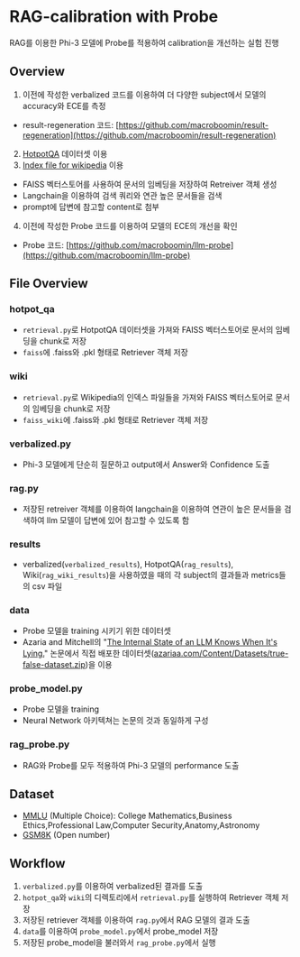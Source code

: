 RAG-calibration with Probe
=============
RAG를 이용한 Phi-3 모델에 Probe를 적용하여 calibration을 개선하는 실험 진행 

## Overview
1) 이전에 작성한 verbalized 코드를 이용하여 더 다양한 subject에서 모델의 accuracy와 ECE를 측정
+ result-regeneration 코드: [https://github.com/macroboomin/result-regeneration](https://github.com/macroboomin/result-regeneration)

2) [HotpotQA](https://huggingface.co/datasets/hotpotqa/hotpot_qa) 데이터셋 이용
3) [Index file for wikipedia](https://myscale-datasets.s3.ap-southeast-1.amazonaws.com/RQA/IVFSQ_IP.index) 이용
- FAISS 벡터스토어를 사용하여 문서의 임베딩을 저장하여 Retreiver 객체 생성
- Langchain을 이용하여 검색 쿼리와 연관 높은 문서들을 검색
- prompt에 답변에 참고할 content로 첨부

4) 이전에 작성한 Probe 코드를 이용하여 모델의 ECE의 개선을 확인
+ Probe 코드: [https://github.com/macroboomin/llm-probe](https://github.com/macroboomin/llm-probe)

## File Overview
### hotpot_qa
- `retrieval.py`로 HotpotQA 데이터셋을 가져와 FAISS 벡터스토어로 문서의 임베딩을 chunk로 저장
- `faiss`에 .faiss와 .pkl 형태로 Retriever 객체 저장

### wiki
- `retrieval.py`로 Wikipedia의 인덱스 파일들을 가져와 FAISS 벡터스토어로 문서의 임베딩을 chunk로 저장
- `faiss_wiki`에 .faiss와 .pkl 형태로 Retriever 객체 저장

### verbalized.py
- Phi-3 모델에게 단순히 질문하고 output에서 Answer와 Confidence 도출

### rag.py
- 저장된 retreiver 객체를 이용하여 langchain을 이용하여 연관이 높은 문서들을 검색하여 llm 모델이 답변에 있어 참고할 수 있도록 함

### results
- verbalized(`verbalized_results`), HotpotQA(`rag_results`), Wiki(`rag_wiki_results`)을 사용하였을 때의 각 subject의 결과들과 metrics들의 csv 파일

### data
- Probe 모델을 training 시키기 위한 데이터셋
- Azaria and Mitchell의 "[The Internal State of an LLM Knows When It's Lying.](https://arxiv.org/abs/2304.13734)" 논문에서 직접 배포한 데이터셋([azariaa.com/Content/Datasets/true-false-dataset.zip](azariaa.com/Content/Datasets/true-false-dataset.zip))을 이용

### probe_model.py
- Probe 모델을 training
- Neural Network 아키텍쳐는 논문의 것과 동일하게 구성

### rag_probe.py
- RAG와 Probe를 모두 적용하여 Phi-3 모델의 performance 도출


## Dataset
- [MMLU](https://huggingface.co/datasets/cais/mmlu) (Multiple Choice): College Mathematics,Business Ethics,Professional Law,Computer Security,Anatomy,Astronomy
- [GSM8K](https://huggingface.co/datasets/openai/gsm8k) (Open number)


## Workflow
1) `verbalized.py`를 이용하여 verbalized된 결과를 도출
2) `hotpot_qa`와 `wiki`의 디렉토리에서 `retrieval.py`를 실행하여 Retriever 객체 저장
3) 저장된 retriever 객체를 이용하여 `rag.py`에서 RAG 모델의 결과 도출
4) `data`를 이용하여 `probe_model.py`에서 probe_model 저장
5) 저장된 probe_model을 불러와서 `rag_probe.py`에서 실행
